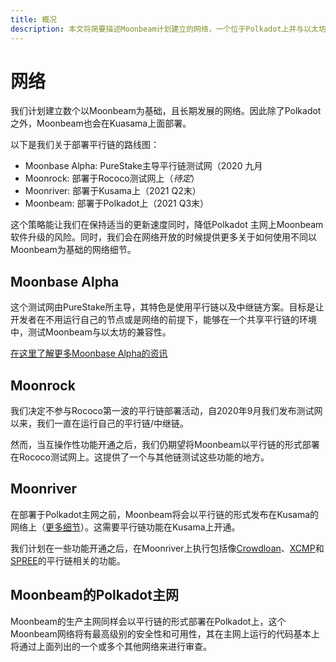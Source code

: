 ```yaml
---
title: 概况
description: 本文将简要描述Moonbeam计划建立的网络，一个位于Polkadot上并与以太坊兼容的智能合约平行链。
---
```


# 网络

我们计划建立数个以Moonbeam为基础，且长期发展的网络。因此除了Polkadot之外，Moonbeam也会在Kuasama上面部署。

以下是我们关于部署平行链的路线图：

 - Moonbase Alpha: PureStake主导平行链测试网（2020 九月
 - Moonrock: 部署于Rococo测试网上（_待定_）
 - Moonriver: 部署于Kusama上（2021 Q2末）
 - Moonbeam: 部署于Polkadot上（2021 Q3末）

这个策略能让我们在保持适当的更新速度同时，降低Polkadot 主网上Moonbeam软件升级的风险。同时，我们会在网络开放的时候提供更多关于如何使用不同以Moonbeam为基础的网络细节。

## Moonbase Alpha

这个测试网由PureStake所主导，其特色是使用平行链以及中继链方案。目标是让开发者在不用运行自己的节点或是网络的前提下，能够在一个共享平行链的环境中，测试Moonbeam与以太坊的兼容性。

[在这里了解更多Moonbase Alpha的资讯](/networks/testnet/)

## Moonrock  

我们决定不参与Rococo第一波的平行链部署活动，自2020年9月我们发布测试网以来，我们一直在运行自己的平行链/中继链。

然而，当互操作性功能开通之后，我们仍期望将Moonbeam以平行链的形式部署在Rococo测试网上。这提供了一个与其他链测试这些功能的地方。

## Moonriver

在部署于Polkadot主网之前，Moonbeam将会以平行链的形式发布在Kusama的网络上（[更多细节](https://www.purestake.com/news/moonbeam-on-kusama/)）。这需要平行链功能在Kusama上开通。

我们计划在一些功能开通之后，在Moonriver上执行包括像[Crowdloan](https://wiki.polkadot.network/docs/learn-crowdloans)、[XCMP](https://wiki.polkadot.network/docs/learn-crosschain)和[SPREE](https://wiki.polkadot.network/docs/learn-crosschain)的平行链相关的功能。

## Moonbeam的Polkadot主网

Moonbeam的生产主网同样会以平行链的形式部署在Polkadot上，这个Moonbeam网络将有最高级别的安全性和可用性，其在主网上运行的代码基本上将通过上面列出的一个或多个其他网络来进行审查。